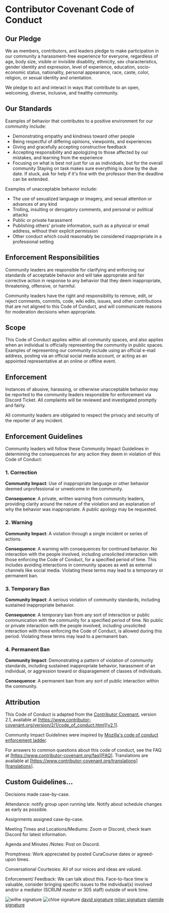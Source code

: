 
# Contributor Covenant Code of Conduct

## Our Pledge

We as members, contributors, and leaders pledge to make participation in our community a harassment-free experience for everyone, regardless of age, body size, visible or invisible disability, ethnicity, sex characteristics, gender identity and expression, level of experience, education, socio-economic status, nationality, personal appearance, race, caste, color, religion, or sexual identity and orientation.

We pledge to act and interact in ways that contribute to an open, welcoming, diverse, inclusive, and healthy community.

## Our Standards

Examples of behavior that contributes to a positive environment for our community include:

* Demonstrating empathy and kindness toward other people
* Being respectful of differing opinions, viewpoints, and experiences
* Giving and gracefully accepting constructive feedback
* Accepting responsibility and apologizing to those affected by our mistakes, and learning from the experience
* Focusing on what is best not just for us as individuals, but for the overall community
Staying on task makes sure everything is done by the due date.
If stuck, ask for help if it's fine with the professor then the deadline can be extended.

Examples of unacceptable behavior include:

* The use of sexualized language or imagery, and sexual attention or advances of any kind
* Trolling, insulting or derogatory comments, and personal or political attacks
* Public or private harassment
* Publishing others' private information, such as a physical or email address, without their explicit permission
* Other conduct which could reasonably be considered inappropriate in a professional setting

## Enforcement Responsibilities

Community leaders are responsible for clarifying and enforcing our standards of acceptable behavior and will take appropriate and fair corrective action in response to any behavior that they deem inappropriate, threatening, offensive, or harmful.

Community leaders have the right and responsibility to remove, edit, or reject comments, commits, code, wiki edits, issues, and other contributions that are not aligned to this Code of Conduct, and will communicate reasons for moderation decisions when appropriate.

## Scope

This Code of Conduct applies within all community spaces, and also applies when an individual is officially representing the community in public spaces. Examples of representing our community include using an official e-mail address, posting via an official social media account, or acting as an appointed representative at an online or offline event.

## Enforcement

Instances of abusive, harassing, or otherwise unacceptable behavior may be reported to the community leaders responsible for enforcement via Discord Ticket. All complaints will be reviewed and investigated promptly and fairly.

All community leaders are obligated to respect the privacy and security of the reporter of any incident.

## Enforcement Guidelines

Community leaders will follow these Community Impact Guidelines in determining the consequences for any action they deem in violation of this Code of Conduct:

### 1. Correction

**Community Impact**: Use of inappropriate language or other behavior deemed unprofessional or unwelcome in the community.

**Consequence**: A private, written warning from community leaders, providing clarity around the nature of the violation and an explanation of why the behavior was inappropriate. A public apology may be requested.

### 2. Warning

**Community Impact**: A violation through a single incident or series of actions.

**Consequence**: A warning with consequences for continued behavior. No interaction with the people involved, including unsolicited interaction with those enforcing the Code of Conduct, for a specified period of time. This includes avoiding interactions in community spaces as well as external channels like social media. Violating these terms may lead to a temporary or permanent ban.

### 3. Temporary Ban

**Community Impact**: A serious violation of community standards, including sustained inappropriate behavior.

**Consequence**: A temporary ban from any sort of interaction or public communication with the community for a specified period of time. No public or private interaction with the people involved, including unsolicited interaction with those enforcing the Code of Conduct, is allowed during this period. Violating these terms may lead to a permanent ban.

### 4. Permanent Ban

**Community Impact**: Demonstrating a pattern of violation of community standards, including sustained inappropriate behavior, harassment of an individual, or aggression toward or disparagement of classes of individuals.

**Consequence**: A permanent ban from any sort of public interaction within the community.

## Attribution

This Code of Conduct is adapted from the [Contributor Covenant][homepage], version 2.1, available at [https://www.contributor-covenant.org/version/2/1/code_of_conduct.html][v2.1].

Community Impact Guidelines were inspired by [Mozilla's code of conduct enforcement ladder][Mozilla CoC].

For answers to common questions about this code of conduct, see the FAQ at [https://www.contributor-covenant.org/faq][FAQ]. Translations are available at [https://www.contributor-covenant.org/translations][translations].

[homepage]: https://www.contributor-covenant.org
[v2.1]: https://www.contributor-covenant.org/version/2/1/code_of_conduct.html
[Mozilla CoC]: https://github.com/mozilla/diversity
[FAQ]: https://www.contributor-covenant.org/faq
[translations]: https://www.contributor-covenant.org/translations


## Custom Guidelines...

Decisions made case-by-case.

Attendance: notify group upon running late. Notify about schedule changes as early as possible.

Assignments assigned case-by-case.

Meeting Times and Locations/Mediums: Zoom or Discord, check team Discord for latest information.

Agenda and Minutes /Notes: Post on Discord.

Promptness: Work appreciated by posted CuraCourse dates or agreed-upon times.

Conversational Courtesies: All of our voices and ideas are valued.

Enforcement/ Feedback: We can talk about this. Face-to-face time is valuable, consider bringing specific issues to the individual(s) involved and/or a mediator (SCRUM master or 305 staff) outside of work time.


![wilhe signature](https://drive.google.com/uc?id=/EpUEu3B1sx8TDm60frvn_MQPAsnm3QTD/view?usp=drive_link)
![chloe signature]([https://drive.google.com/file/d/1gVj0pclC0UWY_kKif112iVAc5J6WhpaD/view?usp=sharing](https://doc-0s-38-drawings.googleusercontent.com/export/lgqvnbu1benj5602bdi3r07efg/p1q3e2dnn59t625katqi6nj4b0/1760322580000/112686595917234725960/112686595917234725960/1aEhjIqygMq62l_YFt6pdbvELTKwoFNxZRY4bBaPaiGU?id=1aEhjIqygMq62l_YFt6pdbvELTKwoFNxZRY4bBaPaiGU&pageid=p&exportFormat=png&dat=AJPoxKV6HMfN8AWbJG5tz48siMzf-VouTDmCiKkJIBNNfIbdbbwEyFS1fJ-ImMMLBYHAfxrQfaBkckYvFQhYTWPJ9tXGze9pSAPBSkhJZIzdN1TlGIaDsbi_ZopSTtJ0nnHo5-ywUTWFrW-SzvAxSGcR1xrHsskFU1-nYFelU7BYE9U9t8FOlnd2Plvam5aT-bAzdmLcyCLYVfLm-V8KsTV-RfOducyq7JATNvslJiRyXBEXHoONOv6dhQSH-xjvboQq_7vqm6RHefn0V2vMrf3pNqMlQWWPWdCenD8Cbla-feFcBptgZRB5GWWZASxBEbE4JiuIQ4lr3VLb4Ed8c8FTB2hcJ0Rk61ETNxkkIVWO2FOSw_74ffhV0aO6pGR_48f0UgLeiy3BXYmMplv-KN2m7lHtgLkOq3qWzzDfMKH18zXJf91kAfxIqU8dl3kHCt9fC-sk6kG_TkFGakVvSoQpd783AnRz8rEainDjdEIk0u7e_enhMcAgaD7Mez5TgHvptUfjYNE6RrKju60AzyNEBSzhG0KU4DrY2oNTHpJhBj7Z1bgPp55X8Bbnh1WkIAzkdOD2d2BlL314JTbldjyRYiCC2z9jB2fZT5o9wuFpVzEl_4lKFq_sz9q1lUqMAKT6ii914rAuFogWysoSUI_8mfo68Y5qvJwIpm_QzEpn6PEQiuo6FMU1ODSgeMzFqIY27RPHZd6jdTzzVcZyPtfO_jwQPz3R6XD2U8_VvFfqzTHWjpGrD2Bzr92vxg0yZTyk9g6ujZuWcGcy5IbFYC-reM_7ejwJjw05px8Aax4i5zOPEpfIvL4fZ_juZx_z2UmgXlG5PIzERh1HVxtU9fu_8Y2eObIjl9_-qD7YNk39s-1YIdainscsWOZjgd3szyNEUbGMQVrLI5I7bcFUzwZ-MsabByWawNfO_k6xhoI_rq4rRQ6zr387BCo6uI4BrYwWQd2QYoj7fuoR5HAUxjoiC8WD2q5KHmg))
[david signature](https://drive.google.com/uc?export=view&id=1W8yEmJymzC7MfvFic_VeeZF_exgZHtaz/view?usp=drive_link)
[milan signature](https://drive.google.com/uc?export=view&id=1N8UaLLRjCYWT_UYropcrHeAxJB_dwD_S/view?usp=drive_link)
[olamide signature](https://drive.google.com/uc?export=view&id=1UhwxUYtv95Y3GYoR5st1-8jLTWksZ0kz/view?usp=drive_link)
